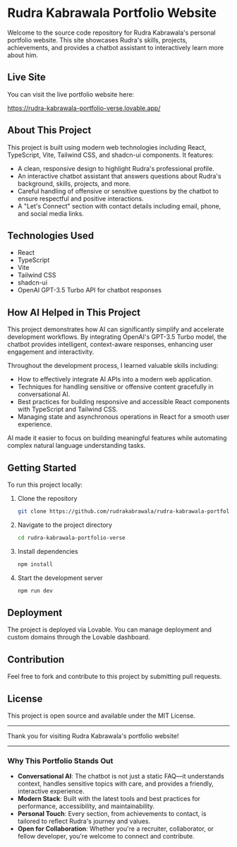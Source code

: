 # Rudra Kabrawala Portfolio Website

Welcome to the source code repository for Rudra Kabrawala's personal portfolio website. This site showcases Rudra's skills, projects, achievements, and provides a chatbot assistant to interactively learn more about him.

## Live Site
You can visit the live portfolio website here:

https://rudra-kabrawala-portfolio-verse.lovable.app/

## About This Project
This project is built using modern web technologies including React, TypeScript, Vite, Tailwind CSS, and shadcn-ui components. It features:

- A clean, responsive design to highlight Rudra's professional profile.
- An interactive chatbot assistant that answers questions about Rudra's background, skills, projects, and more.
- Careful handling of offensive or sensitive questions by the chatbot to ensure respectful and positive interactions.
- A "Let's Connect" section with contact details including email, phone, and social media links.

## Technologies Used
- React
- TypeScript
- Vite
- Tailwind CSS
- shadcn-ui
- OpenAI GPT-3.5 Turbo API for chatbot responses

## How AI Helped in This Project
This project demonstrates how AI can significantly simplify and accelerate development workflows. By integrating OpenAI's GPT-3.5 Turbo model, the chatbot provides intelligent, context-aware responses, enhancing user engagement and interactivity.

Throughout the development process, I learned valuable skills including:
- How to effectively integrate AI APIs into a modern web application.
- Techniques for handling sensitive or offensive content gracefully in conversational AI.
- Best practices for building responsive and accessible React components with TypeScript and Tailwind CSS.
- Managing state and asynchronous operations in React for a smooth user experience.

AI made it easier to focus on building meaningful features while automating complex natural language understanding tasks.

## Getting Started
To run this project locally:

1. Clone the repository
   ```sh
   git clone https://github.com/rudrakabrawala/rudra-kabrawala-portfolio-verse.git
   ```
2. Navigate to the project directory
   ```sh
   cd rudra-kabrawala-portfolio-verse
   ```
3. Install dependencies
   ```sh
   npm install
   ```
4. Start the development server
   ```sh
   npm run dev
   ```

## Deployment
The project is deployed via Lovable. You can manage deployment and custom domains through the Lovable dashboard.

## Contribution
Feel free to fork and contribute to this project by submitting pull requests.

## License
This project is open source and available under the MIT License.

---

Thank you for visiting Rudra Kabrawala's portfolio website!

---

### Why This Portfolio Stands Out
- **Conversational AI**: The chatbot is not just a static FAQ—it understands context, handles sensitive topics with care, and provides a friendly, interactive experience.
- **Modern Stack**: Built with the latest tools and best practices for performance, accessibility, and maintainability.
- **Personal Touch**: Every section, from achievements to contact, is tailored to reflect Rudra's journey and values.
- **Open for Collaboration**: Whether you're a recruiter, collaborator, or fellow developer, you're welcome to connect and contribute.

